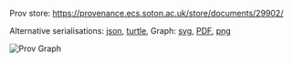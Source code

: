 
Prov store: https://provenance.ecs.soton.ac.uk/store/documents/29902/
	
Alternative serialisations: [json](https://provenance.ecs.soton.ac.uk/store/documents/29902.json), [turtle](https://provenance.ecs.soton.ac.uk/store/documents/29902.ttl), 
Graph: [svg](https://provenance.ecs.soton.ac.uk/store/documents/29902.svg), [PDF](https://provenance.ecs.soton.ac.uk/store/documents/29902.pdf), [png](https://provenance.ecs.soton.ac.uk/store/documents/29902.png)

![Prov Graph](https://provenance.ecs.soton.ac.uk/store/documents/29902.png)

		